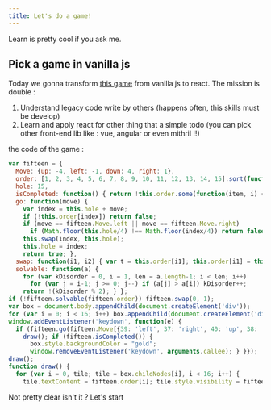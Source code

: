 ```yaml
---
title: Let's do a game!
---
```


Learn is pretty cool if you ask me.

## Pick a game in vanilla js

Today we gonna transform [this game](https://web.archive.org/web/20160506160048/http://jsfiddle.net/Tiro/zG3hV/3)
from vanilla js to react.
The mission is double :
1. Understand legacy code write by others (happens often, this skills must be develop)
2. Learn and apply react for other thing that a simple todo (you can pick other front-end lib like : vue, angular or even mithril !!)

the code of the game :
```javascript
var fifteen = {
  Move: {up: -4, left: -1, down: 4, right: 1},
  order: [1, 2, 3, 4, 5, 6, 7, 8, 9, 10, 11, 12, 13, 14, 15].sort(function() { return Math.random()-.5; }).concat(0),
  hole: 15,
  isCompleted: function() { return !this.order.some(function(item, i) { return item > 0 && item-1 !== i; }); },
  go: function(move) {
    var index = this.hole + move;
    if (!this.order[index]) return false;
    if (move == fifteen.Move.left || move == fifteen.Move.right)
      if (Math.floor(this.hole/4) !== Math.floor(index/4)) return false;
    this.swap(index, this.hole);
    this.hole = index;
    return true; },
  swap: function(i1, i2) { var t = this.order[i1]; this.order[i1] = this.order[i2]; this.order[i2] = t; },
  solvable: function(a) {
    for (var kDisorder = 0, i = 1, len = a.length-1; i < len; i++)
      for (var j = i-1; j >= 0; j--) if (a[j] > a[i]) kDisorder++;
    return !(kDisorder % 2); } };
if (!fifteen.solvable(fifteen.order)) fifteen.swap(0, 1);
var box = document.body.appendChild(document.createElement('div'));
for (var i = 0; i < 16; i++) box.appendChild(document.createElement('div'));
window.addEventListener('keydown', function(e) {
  if (fifteen.go(fifteen.Move[{39: 'left', 37: 'right', 40: 'up', 38: 'down'}[e.keyCode]])) {
    draw(); if (fifteen.isCompleted()) {
      box.style.backgroundColor = "gold";
      window.removeEventListener('keydown', arguments.callee); } }});
draw();
function draw() {
  for (var i = 0, tile; tile = box.childNodes[i], i < 16; i++) {
    tile.textContent = fifteen.order[i]; tile.style.visibility = fifteen.order[i]? 'visible' : 'hidden'; } };

```
Not pretty clear isn't it ?
Let's start
